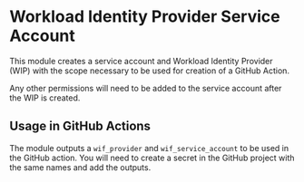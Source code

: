 # Workload Identity Provider Service Account

This module creates a service account and Workload Identity Provider (WIP) with the scope necessary to be used for creation of a GitHub Action. 

Any other permissions will need to be added to the service account after the WIP is created. 

## Usage in GitHub Actions

The module outputs a `wif_provider` and `wif_service_account` to be used in the GitHub action. You will need to create a secret in the GitHub project with the same names and add the outputs. 
